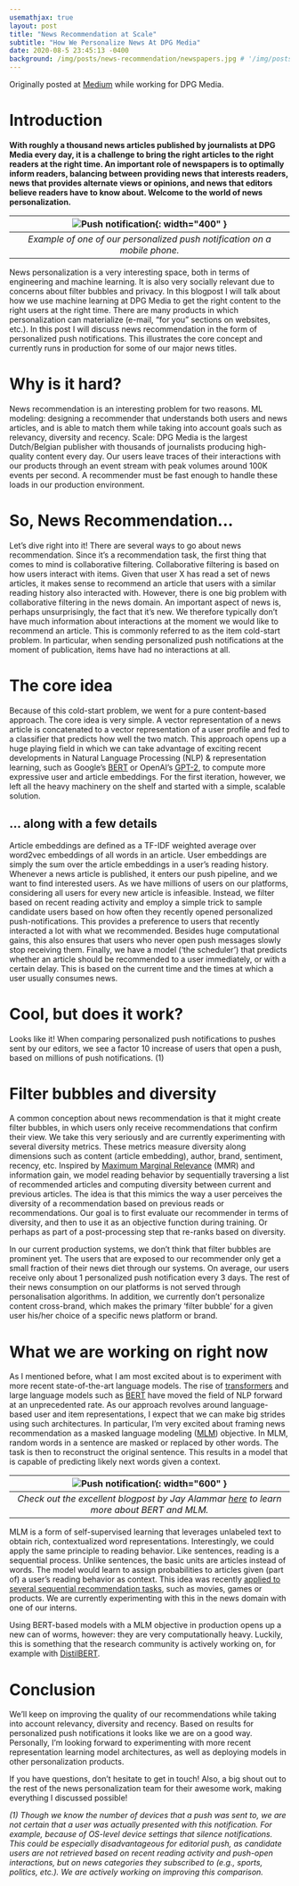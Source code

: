 ```yaml
---
usemathjax: true
layout: post
title: "News Recommendation at Scale"
subtitle: "How We Personalize News At DPG Media"
date: 2020-08-5 23:45:13 -0400
background: /img/posts/news-recommendation/newspapers.jpg # '/img/posts/01.jpg'
---
```



Originally posted at [Medium](https://dpgmedia-engineering.medium.com/news-recommendation-at-scale-2ce03bbc4692) while working for DPG Media.

# Introduction
**With roughly a thousand news articles published by journalists at DPG Media every day, it is a challenge to bring the right articles to the right readers at the right time. An important role of newspapers is to optimally inform readers, balancing between providing news that interests readers, news that provides alternate views or opinions, and news that editors believe readers have to know about. Welcome to the world of news personalization.**

| ![Push notification](/img/posts/news-recommendation/push_notification.png){: width="400" } |
|:--:|
| *Example of one of our personalized push notification on a mobile phone.* |

News personalization is a very interesting space, both in terms of engineering and machine learning. It is also very socially relevant due to concerns about filter bubbles and privacy. In this blogpost I will talk about how we use machine learning at DPG Media to get the right content to the right users at the right time. There are many products in which personalization can materialize (e-mail, “for you” sections on websites, etc.). In this post I will discuss news recommendation in the form of personalized push notifications. This illustrates the core concept and currently runs in  production for some of our major news titles.

# Why is it hard?
News recommendation is an interesting problem for two reasons.
ML modeling: designing a recommender that understands both users and news articles, and is able to match them while taking into account goals such as relevancy, diversity and recency.
Scale: DPG Media is the largest Dutch/Belgian publisher with thousands of journalists producing high-quality content every day. Our users leave traces of their interactions with our products through an event stream with peak volumes around 100K events per second. A recommender must be fast enough to handle these loads in our production environment.

# So, News Recommendation...
Let’s dive right into it! There are several ways to go about news recommendation. Since it’s a recommendation task, the first thing that comes to mind is collaborative filtering. Collaborative filtering is based on how users interact with items. Given that user X has read a set of news articles, it makes sense to recommend an article that users with a similar reading history also interacted with. However, there is one big problem with collaborative filtering in the news domain. An important aspect of news is, perhaps unsurprisingly, the fact that it’s new. We therefore typically don’t have much information about interactions at the moment we would like to recommend an article. This is commonly referred to as the item cold-start problem. In particular, when sending personalized push notifications at the moment of publication, items have had no interactions at all.

# The core idea
Because of this cold-start problem, we went for a pure content-based approach. The core idea is very simple. A vector representation of a news article is concatenated to a vector representation of a user profile and fed to a classifier that predicts how well the two match. This approach opens up a huge playing field in which we can take advantage of exciting recent developments in Natural Language Processing (NLP) & representation learning, such as Google’s [BERT](https://arxiv.org/pdf/1810.04805.pdf) or OpenAI’s [GPT-2](https://cdn.openai.com/better-language-models/language_models_are_unsupervised_multitask_learners.pdf), to compute more expressive user and article embeddings. For the first iteration, however, we left all the heavy machinery on the shelf and started with a simple, scalable solution.

## … along with a few details
Article embeddings are defined as a TF-IDF weighted average over word2vec embeddings of all words in an article. User embeddings are simply the sum over the article embeddings in a user’s reading history. Whenever a news article is published, it enters our push pipeline, and we want to find interested users. As we have millions of users on our platforms, considering all users for every new article is infeasible. Instead, we filter based on recent reading activity and employ a simple trick to sample candidate users based on how often they recently opened personalized push-notifications. This provides a preference to users that recently interacted a lot with what we recommended. Besides huge computational gains, this also ensures that users who never open push messages slowly stop receiving them. Finally, we have a model (‘the scheduler’) that predicts whether an article should be recommended to a user immediately, or with a certain delay. This is based on the current time and the times at which a user usually consumes news.

# Cool, but does it work?
Looks like it! When comparing personalized push notifications to pushes sent by our editors, we see a factor 10 increase of users that open a push, based on millions of push notifications. (1)

# Filter bubbles and diversity
A common conception about news recommendation is that it might create filter bubbles, in which users only receive recommendations that confirm their view. We take this very seriously and are currently experimenting with several diversity metrics. These metrics measure diversity along dimensions such as content (article embedding), author, brand, sentiment, recency, etc. Inspired by [Maximum Marginal Relevance](https://dl.acm.org/doi/pdf/10.1145/290941.291025) (MMR) and information gain, we model reading behavior by sequentially traversing a list of recommended articles and computing diversity between current and previous articles. The idea is that this mimics the way a user perceives the diversity of a recommendation based on previous reads or recommendations. Our goal is to first evaluate our recommender in terms of diversity, and then to use it as an objective function during training. Or perhaps as part of a post-processing step that re-ranks based on diversity.

In our current production systems, we don’t think that filter bubbles are prominent yet. The users that are exposed to our recommender only get a small fraction of their news diet through our systems. On average, our users receive only about 1 personalized push notification every 3 days. The rest of their news consumption on our platforms is not served through personalisation algorithms. In addition, we currently don’t personalize content cross-brand, which makes the primary ‘filter bubble’ for a given user his/her choice of a specific news platform or brand.

# What we are working on right now

As I mentioned before, what I am most excited about is to experiment with more recent state-of-the-art language models. The rise of [transformers](https://arxiv.org/abs/1706.03762) and large language models such as [BERT](https://arxiv.org/abs/1810.04805) have moved the field of NLP forward at an unprecedented rate. As our approach revolves around language-based user and item representations, I expect that we can make big strides using such architectures. In particular, I’m very excited about framing news recommendation as a masked language modeling ([MLM](https://arxiv.org/abs/1810.04805)) objective. In MLM, random words in a sentence are masked or replaced by other words. The task is then to reconstruct the original sentence. This results in a model that is capable of predicting likely next words given a context.

| ![Push notification](/img/posts/news-recommendation/bert_model.png){: width="600" } |
|:--:|
| *Check out the excellent blogpost by Jay Alammar [here](http://jalammar.github.io/illustrated-bert/) to learn more about BERT and MLM.* |


MLM is a form of self-supervised learning that leverages unlabeled text to obtain rich, contextualized word representations. Interestingly, we could apply the same principle to reading behavior. Like sentences, reading is a sequential process. Unlike sentences, the basic units are articles instead of words. The model would learn to assign probabilities to articles given (part of) a user’s reading behavior as context. This idea was recently [applied to several sequential recommendation tasks](https://arxiv.org/pdf/1904.06690.pdf), such as movies, games or products. We are currently experimenting with this in the news domain with one of our interns.

Using BERT-based models with a MLM objective in production opens up a new can of worms, however: they are very computationally heavy. Luckily, this is something that the research community is actively working on, for example with [DistilBERT](https://arxiv.org/abs/1910.01108).

# Conclusion
We’ll keep on improving the quality of our recommendations while taking into account relevancy, diversity and recency. Based on results for personalized push notifications it looks like we are on a good way. Personally, I’m looking forward to experimenting with more recent representation learning model architectures, as well as deploying models in other personalization products.

If you have questions, don’t hesitate to get in touch! Also, a big shout out to the rest of the news personalization team for their awesome work, making everything I discussed possible!

*(1) Though we know the number of devices that a push was sent to, we are not certain that a user was actually presented with this notification. For example, because of OS-level device settings that silence notifications. This could be especially disadvantageous for editorial push, as candidate users are not retrieved based on recent reading activity and push-open interactions, but on news categories they subscribed to (e.g., sports, politics, etc.). We are actively working on improving this comparison.*
